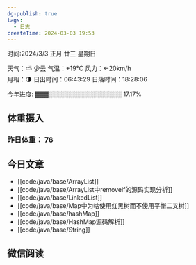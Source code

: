```yaml
---
dg-publish: true
tags:
  - 日志
createTime: 2024-03-03 19:53
---
```



时间:2024/3/3 正月 廿三 星期日

天气：⛅️  少云 气温：+19°C 风力：←20km/h  
月相：🌗 日出时间：06:43:29 日落时间：18:28:06

今年进度: ▓▓▓░░░░░░░░░░░░░░░░░ 17.17%

## 体重摄入

### 昨日体重： 76

## 今日文章
 
- [[code/java/base/ArrayList]]
- [[code/java/base/ArrayList中removeif的源码实现分析]]
- [[code/java/base/LinkedList]]
- [[code/java/base/Map中为啥使用红黑树而不使用平衡二叉树]]
- [[code/java/base/hashMap]]
- [[code/java/base/HashMap源码解析]]
- [[code/java/base/String]]

## 微信阅读

<!-- start of weread -->

<!-- end of weread -->

